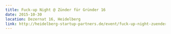 ```yaml
---
title: Fuck-up Night @ Zünder für Gründer 16
date: 2015-10-30
location: Dezernat 16, Heidelberg
link: http://heidelberg-startup-partners.de/event/fuck-up-night-zuender-fuer-gruender-16/
---
```


